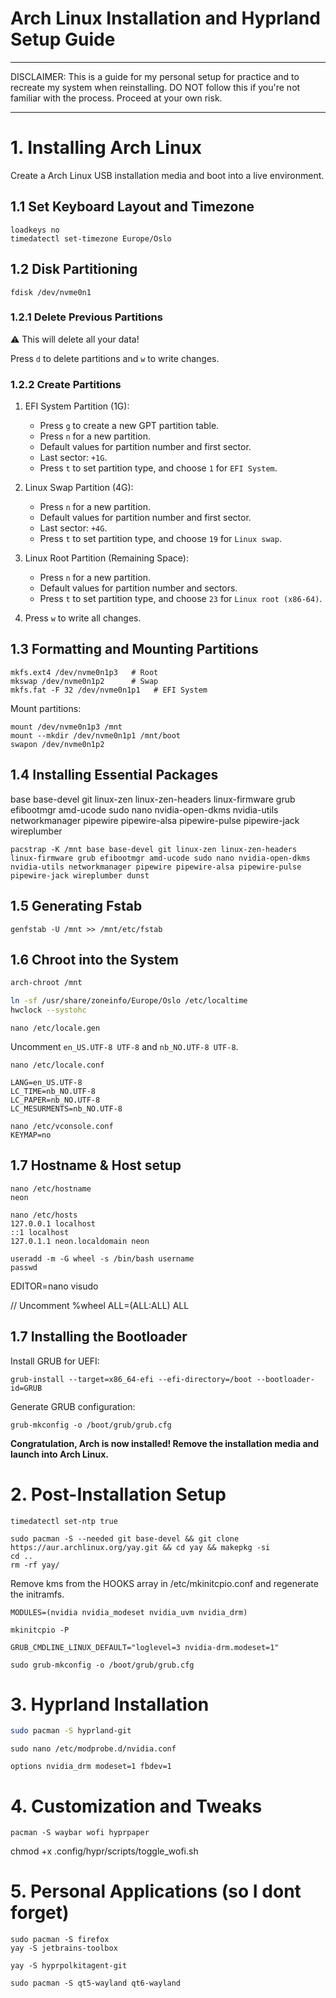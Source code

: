 # **Arch Linux Installation and Hyprland Setup Guide**

***
DISCLAIMER:
This is a guide for my personal setup for practice and to recreate my system when reinstalling. DO NOT follow this if you're not familiar with the process. Proceed at your own risk.
***

# 1. Installing Arch Linux
Create a Arch Linux USB installation media and boot into a live environment.

## 1.1 Set Keyboard Layout and Timezone

    loadkeys no
    timedatectl set-timezone Europe/Oslo


## 1.2 Disk Partitioning
    fdisk /dev/nvme0n1

### 1.2.1 Delete Previous Partitions

⚠️ This will delete all your data!

Press `d` to delete partitions and `w` to write changes.

### 1.2.2 Create Partitions
1. EFI System Partition (1G):
    * Press `g` to create a new GPT partition table.
    * Press `n` for a new partition.
    * Default values for partition number and first sector.
    * Last sector: `+1G`.
    * Press `t` to set partition type, and choose `1` for `EFI System`.

2. Linux Swap Partition (4G):
    * Press `n` for a new partition.
    * Default values for partition number and first sector.
    * Last sector: `+4G`.
    * Press `t` to set partition type, and choose `19` for `Linux swap`.

3. Linux Root Partition (Remaining Space):
   * Press `n` for a new partition.
   * Default values for partition number and sectors.
   * Press `t` to set partition type, and choose `23` for `Linux root (x86-64)`.

4. Press `w` to write all changes.

## 1.3 Formatting and Mounting Partitions
    mkfs.ext4 /dev/nvme0n1p3   # Root
    mkswap /dev/nvme0n1p2      # Swap
    mkfs.fat -F 32 /dev/nvme0n1p1   # EFI System

Mount partitions:

    mount /dev/nvme0n1p3 /mnt
    mount --mkdir /dev/nvme0n1p1 /mnt/boot
    swapon /dev/nvme0n1p2

## 1.4 Installing Essential Packages
base
base-devel
git
linux-zen
linux-zen-headers
linux-firmware
grub
efibootmgr
amd-ucode
sudo
nano
nvidia-open-dkms
nvidia-utils
networkmanager
pipewire
pipewire-alsa
pipewire-pulse
pipewire-jack
wireplumber

    pacstrap -K /mnt base base-devel git linux-zen linux-zen-headers linux-firmware grub efibootmgr amd-ucode sudo nano nvidia-open-dkms nvidia-utils networkmanager pipewire pipewire-alsa pipewire-pulse pipewire-jack wireplumber dunst

## 1.5 Generating Fstab
    genfstab -U /mnt >> /mnt/etc/fstab

## 1.6 Chroot into the System
```bash
arch-chroot /mnt
```
```bash
ln -sf /usr/share/zoneinfo/Europe/Oslo /etc/localtime
hwclock --systohc
```

    nano /etc/locale.gen

Uncomment `en_US.UTF-8 UTF-8` and `nb_NO.UTF-8 UTF-8`.

    nano /etc/locale.conf
    
    LANG=en_US.UTF-8
    LC_TIME=nb_NO.UTF-8
    LC_PAPER=nb_NO.UTF-8
    LC_MESURMENTS=nb_NO.UTF-8    
    
    nano /etc/vconsole.conf
    KEYMAP=no

## 1.7 Hostname & Host setup
    nano /etc/hostname
    neon

    nano /etc/hosts
    127.0.0.1 localhost
    ::1 localhost
    127.0.1.1 neon.localdomain neon

    useradd -m -G wheel -s /bin/bash username
    passwd

EDITOR=nano visudo

// Uncomment %wheel ALL=(ALL:ALL) ALL

## 1.7 Installing the Bootloader

Install GRUB for UEFI:

    grub-install --target=x86_64-efi --efi-directory=/boot --bootloader-id=GRUB

Generate GRUB configuration:

    grub-mkconfig -o /boot/grub/grub.cfg

**Congratulation, Arch is now installed! Remove the installation media and launch into Arch Linux.**

# 2. Post-Installation Setup
    timedatectl set-ntp true

    sudo pacman -S --needed git base-devel && git clone https://aur.archlinux.org/yay.git && cd yay && makepkg -si
    cd ..
    rm -rf yay/

Remove kms from the HOOKS array in /etc/mkinitcpio.conf and regenerate the initramfs.

    MODULES=(nvidia nvidia_modeset nvidia_uvm nvidia_drm)

    mkinitcpio -P

    GRUB_CMDLINE_LINUX_DEFAULT="loglevel=3 nvidia-drm.modeset=1"

    sudo grub-mkconfig -o /boot/grub/grub.cfg


# 3. Hyprland Installation

```bash
sudo pacman -S hyprland-git
```

    sudo nano /etc/modprobe.d/nvidia.conf

    options nvidia_drm modeset=1 fbdev=1

# 4. Customization and Tweaks

    pacman -S waybar wofi hyprpaper

chmod +x .config/hypr/scripts/toggle_wofi.sh

# 5. Personal Applications (so I dont forget)

    sudo pacman -S firefox
    yay -S jetbrains-toolbox

    yay -S hyprpolkitagent-git

    sudo pacman -S qt5-wayland qt6-wayland

